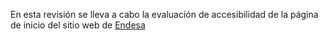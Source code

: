 
En esta revisión se lleva a cabo la evaluación de accesibilidad de la página de inicio del sitio web de [Endesa](https://www.endesa.com/es)
